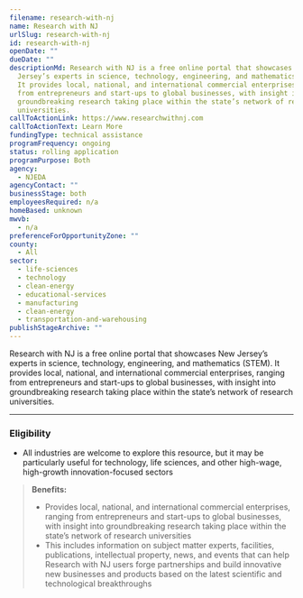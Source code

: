 ```yaml
---
filename: research-with-nj
name: Research with NJ
urlSlug: research-with-nj
id: research-with-nj
openDate: ""
dueDate: ""
descriptionMd: Research with NJ is a free online portal that showcases New
  Jersey’s experts in science, technology, engineering, and mathematics (STEM).
  It provides local, national, and international commercial enterprises, ranging
  from entrepreneurs and start-ups to global businesses, with insight into
  groundbreaking research taking place within the state’s network of research
  universities.
callToActionLink: https://www.researchwithnj.com
callToActionText: Learn More
fundingType: technical assistance
programFrequency: ongoing
status: rolling application
programPurpose: Both
agency:
  - NJEDA
agencyContact: ""
businessStage: both
employeesRequired: n/a
homeBased: unknown
mwvb:
  - n/a
preferenceForOpportunityZone: ""
county:
  - All
sector:
  - life-sciences
  - technology
  - clean-energy
  - educational-services
  - manufacturing
  - clean-energy
  - transportation-and-warehousing
publishStageArchive: ""
---
```


Research with NJ is a free online portal that showcases New Jersey’s experts in science, technology, engineering, and mathematics (STEM). It provides local, national, and international commercial enterprises, ranging from entrepreneurs and start-ups to global businesses, with insight into groundbreaking research taking place within the state’s network of research universities.

---

### Eligibility

- All industries are welcome to explore this resource, but it may be particularly useful for technology, life sciences, and other high-wage, high-growth innovation-focused sectors

> **Benefits:**
>
> - Provides local, national, and international commercial enterprises, ranging from entrepreneurs and start-ups to global businesses, with insight into groundbreaking research taking place within the state’s network of research universities
> - This includes information on subject matter experts, facilities, publications, intellectual property, news, and events that can help Research with NJ users forge partnerships and build innovative new businesses and products based on the latest scientific and technological breakthroughs
